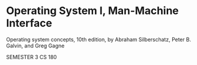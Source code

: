# Operating System I, Man-Machine Interface
Operating system concepts, 10th edition,
by Abraham Silberschatz, Peter B. Galvin, and
Greg Gagne

SEMESTER 3
CS 180
